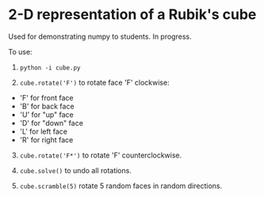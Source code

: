 # 2-D representation of a Rubik's cube 

Used for demonstrating numpy to students. 
In progress. 

To use: 

1) `python -i cube.py` 

2) `cube.rotate('F')` to rotate face 'F' clockwise: 
- 'F' for front face
- 'B' for back face
- 'U' for "up" face
- 'D' for "down" face
- 'L' for left face
- 'R' for right face 

3) `cube.rotate('F*')` to rotate 'F' counterclockwise. 

4) `cube.solve()` to undo all rotations. 

5) `cube.scramble(5)` rotate 5 random faces in random directions. 
